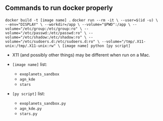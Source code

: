 ## Commands to run docker properly

`docker build -t [image name] .`
`docker run --rm -it \
   --user=$(id -u) \
   --env="DISPLAY" \
   --workdir=/app \
   --volume="$PWD":/app \
   --volume="/etc/group:/etc/group:ro" \
   --volume="/etc/passwd:/etc/passwd:ro" \
   --volume="/etc/shadow:/etc/shadow:ro" \
   --volume="/etc/sudoers.d:/etc/sudoers.d:ro" \
   --volume="/tmp/.X11-unix:/tmp/.X11-unix:rw" \
   [image name] python [py script]`

* X11 (and possibly other things) may be different when run on a Mac.

* `[image name]` list: 
  * `exoplanets_sandbox`
  * `agn_kde`
  * `stars`

* `[py script]` list:
  * `exoplanets_sandbox.py`
  * `agn_kde.py`
  * `stars.py`
